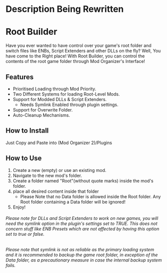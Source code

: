 # Description Being Rewritten
# Root Builder
 Have you ever wanted to have control over your game's root folder and switch files like ENBs, Script Extenders and other DLLs on the fly? Well, You have come to the Right place! With Root Builder, you can control the contents of the root game folder through Mod Organizer's Interface!
## Features
* Prioritised Loading through Mod Priority.
* Two Different Systems for loading Root-Level Mods.
* Support for Modded DLLs & Script Extenders.
  * Needs Symlink Enabled through plugin settings.
* Support for Overwrite Folder.
* Auto-Cleanup Mechanisms.
## How to Install
Just Copy and Paste into (Mod Organizer 2)/Plugins
## How to Use
  1. Create a new (empty) or use an existing mod.
  2. Navigate to the new mod's folder.
  3. Create a folder named "Root"(without quote marks) inside the mod's folder.
  4. place all desired content inside that folder
      * Please Note that no Data folder is allowed inside the Root folder. Any Root folder containing a Data folder will be ignored!
  5. Enjoy!
###### Please note for DLLs and Script Extenders to work on new games, you will need the symlink option in the plugin's settings set to TRUE. This does not concern stuff like ENB Presets which are not affected by having this option set to true or false.
###### Please note that symlink is not as reliable as the primary loading system and it is recommended to backup the game root folder, in exception of the Data folder, as a precautionary measure in case the internal backup system fails.
